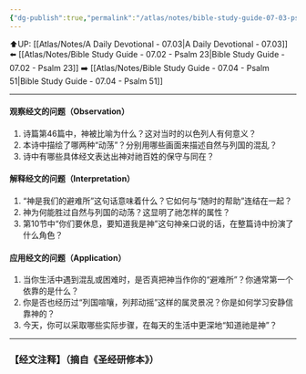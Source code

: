 ```yaml
---
{"dg-publish":true,"permalink":"/atlas/notes/bible-study-guide-07-03-psalm-46/"}
---
```


⬆️UP: [[Atlas/Notes/A Daily Devotional - 07.03\|A Daily Devotional - 07.03]]
⬅️ [[Atlas/Notes/Bible Study Guide - 07.02 - Psalm 23\|Bible Study Guide - 07.02 - Psalm 23]]
➡️ [[Atlas/Notes/Bible Study Guide - 07.04 - Psalm 51\|Bible Study Guide - 07.04 - Psalm 51]] 

---

#### 观察经文的问题（Observation）
1. 诗篇第46篇中，神被比喻为什么？这对当时的以色列人有何意义？
2. 本诗中描绘了哪两种“动荡”？分别用哪些画面来描述自然与列国的混乱？
3. 诗中有哪些具体经文表达出神对祂百姓的保守与同在？

#### 解释经文的问题（Interpretation）
1. “神是我们的避难所”这句话意味着什么？它如何与“随时的帮助”连结在一起？
2. 神为何能胜过自然与列国的动荡？这显明了祂怎样的属性？
3. 第10节中“你们要休息，要知道我是神”这句神亲口说的话，在整篇诗中扮演了什么角色？

#### 应用经文的问题（Application）
1. 当你生活中遇到混乱或困难时，是否真把神当作你的“避难所”？你通常第一个依靠的是什么？
2. 你是否也经历过“列国喧嚷，列邦动摇”这样的属灵景况？你是如何学习安静信靠神的？
3. 今天，你可以采取哪些实际步骤，在每天的生活中更深地“知道祂是神”？

---
### 【经文注释】（摘自《圣经研修本》）

